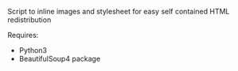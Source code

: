 Script to inline images and stylesheet for easy self contained HTML redistribution

Requires:

 * Python3
 * BeautifulSoup4 package

